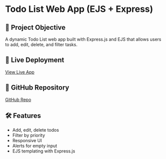 # Todo List Web App (EJS + Express)

## 🚀 Project Objective
A dynamic Todo List web app built with Express.js and EJS that allows users to add, edit, delete, and filter tasks.

## 🔗 Live Deployment
[View Live App](https://todo-list-deployment-6.onrender.com)

## 📂 GitHub Repository
[GitHub Repo](https://github.com/dhrjA0716/todo-list-deployment)

## 🛠 Features
- Add, edit, delete todos
- Filter by priority
- Responsive UI
- Alerts for empty input
- EJS templating with Express.js
